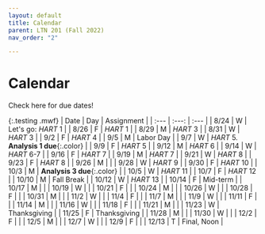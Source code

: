 ```yaml
---
layout: default
title: Calendar
parent: LTN 201 (Fall 2022)
nav_order: "2"

---
```

# Calendar

Check here for due dates!

{:.testing .mwf}
| Date | Day | Assignment |
| :--- | :---: | :--- |
| 8/24 | W | Let's go: *HART* 1 |
| 8/26 | F | *HART* 1 |
| 8/29 | M | *HART* 3 |
| 8/31 | W | *HART* 3 |
| 9/2 | F | *HART* 4 |
| 9/5 | M | Labor Day |
| 9/7 | W | *HART* 5. **Analysis 1 due**{:.color} |
| 9/9 | F | *HART* 5 |
| 9/12 | M | *HART* 6 |
| 9/14 | W | *HART* 6-7 |
| 9/16 | F | *HART* 7 |
| 9/19 | M | *HART* 7 |
| 9/21 | W | *HART* 8 |
| 9/23 | F | *HART* 8 |
| 9/26 | M |  |
| 9/28 | W | *HART* 9 |
| 9/30 | F | *HART* 10 |
| 10/3 | M | **Analysis 3 due**{:.color}  |
| 10/5 | W | *HART* 11 |
| 10/7 | F | *HART* 12 |
| 10/10 | M | Fall Break |
| 10/12 | W | *HART* 13 |
| 10/14 | F | Mid-term |
| 10/17 | M |  |
| 10/19 | W |  |
| 10/21 | F |  |
| 10/24 | M |  |
| 10/26 | W |  |
| 10/28 | F |  |
| 10/31 | M |  |
| 11/2 | W |  |
| 11/4 | F |  |
| 11/7 | M |  |
| 11/9 | W |  |
| 11/11 | F |  |
| 11/14 | M |  |
| 11/16 | W |  |
| 11/18 | F |  |
| 11/21 | M |  |
| 11/23 | W | Thanksgiving |
| 11/25 | F | Thanksgiving |
| 11/28 | M |  |
| 11/30 | W |  |
| 12/2 | F |  |
| 12/5 | M |  |
| 12/7 | W |  |
| 12/9 | F |  |
| 12/13 | T | Final, Noon |
